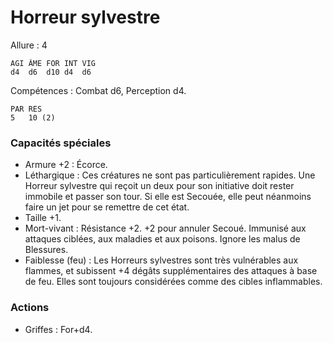 # Horreur sylvestre

Allure : 4

	AGI	ÂME	FOR	INT	VIG
	d4	d6	d10	d4	d6

Compétences : Combat d6, Perception d4.

	PAR	RES
	5	10 (2)

### Capacités spéciales
- Armure +2 : Écorce.
- Léthargique : Ces créatures ne sont pas particulièrement rapides. Une Horreur sylvestre qui reçoit un deux pour son initiative doit rester immobile et passer son tour. Si elle est Secouée, elle peut néanmoins faire un jet pour se remettre de cet état.
- Taille +1.
- Mort-vivant : Résistance +2. +2 pour annuler Secoué. Immunisé aux attaques ciblées, aux maladies et aux poisons. Ignore les malus de Blessures.
- Faiblesse (feu) : Les Horreurs sylvestres sont très vulnérables aux flammes, et subissent +4 dégâts supplémentaires des attaques à base de feu. Elles sont toujours considérées comme des cibles inflammables.

### Actions
- Griffes : For+d4.
